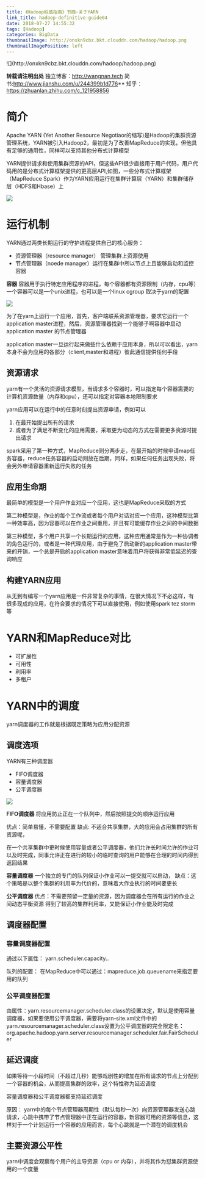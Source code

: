 ```yaml
---
title: 《Hadoop权威指南》书摘-关于YARN
link_title: hadoop-definitive-guide04
date: 2018-07-27 14:55:32
tags: [Hadoop]
categories: BigData
thumbnailImage: http://onxkn9cbz.bkt.clouddn.com/hadoop/hadoop.png
thumbnailImagePosition: left
---
```

<span/>
<!-- more -->
![](http://onxkn9cbz.bkt.clouddn.com/hadoop/hadoop.png)
<!-- toc -->

**转载请注明出处**
独立博客：http://wangnan.tech 
简书:http://www.jianshu.com/u/244399b1d776**
知乎：https://zhuanlan.zhihu.com/c_121958856

# 简介
Apache YARN (Yet Another Resource Negotiaor的缩写)是Hadoop的集群资源管理系统，YARN被引入Hadoop2，最初是为了改善MapReduce的实现，但他具有足够的通用性，同样可以支持其他分布式计算模型

YARN提供请求和使用集群资源的API，但这些API很少直接用于用户代码，用户代码用的是分布式计算框架提供的更高层API,如图，一些分布式计算框架（MapReduce Spark）作为YARN应用运行在集群计算层（YARN）和集群储存层（HDFS和Hbase）上

![](http://onxkn9cbz.bkt.clouddn.com/hadoop04/01.png)

# 运行机制
YARN通过两类长期运行的守护进程提供自己的核心服务：
- 资源管理器（resource manager） 管理集群上资源使用
- 节点管理器（noede manager）运行在集群中所以节点上且能够启动和监控容器

**容器**
容器用于执行特定应用程序的进程，每个容器都有资源限制（内存，cpu等）一个容器可以是一个unix进程，也可以是一个linux cgroup 取决于yarn的配置

![](http://onxkn9cbz.bkt.clouddn.com/hadoop04/02.png)

为了在yarn上运行一个应用，首先，客户端联系资源管理器，要求它运行一个application master进程，然后，资源管理器找到一个能够子啊容器中启动application master 的节点管理器

application master一旦运行起来做些什么依赖于应用本身，所以可以看出，yarn本身不会为应用的各部分（client,master和进程）彼此通信提供任何手段

## 资源请求
yarn有一个灵活的资源请求模型，当请求多个容器时，可以指定每个容器需要的计算机资源数量（内存和cpu），还可以指定对容器本地限制要求

yarn应用可以在运行中的任意时刻提出资源申请，例如可以
1. 在最开始提出所有的请求
2. 或者为了满足不断变化的应用需要，采取更为动态的方式在需要更多资源时提出请求

spark采用了第一种方式，MapReduce则分两步走，在最开始的时候申请map任务容器，reduce任务容器的启动则放在后期，同样，如果任何任务出现失败，将会另外申请容器重新运行失败的任务

## 应用生命期
最简单的模型是一个用户作业对应一个应用，这也是MapReduce采取的方式

第二种模型是，作业的每个工作流或者每个用户对话对应一个应用，这种模型比第一种效率高，因为容器可以在作业之间重用，并且有可能缓存作业之间的中间数据

第三种模型，多个用户共享一个长期运行的应用，这种应用通常是作为一种协调者的角色运行的，或者是一种代理应用，由于避免了启动新的application master带来的开销，一个总是开启的application master意味着用户将获得非常低延迟的查询响应

## 构建YARN应用
从无到有编写一个yarn应用是一件非常复杂的事情，在很大情况下不必这样，有很多现成的应用，在符合要求的情况下可以直接使用，例如使用spark tez storm等

# YARN和MapReduce对比
- 可扩展性
- 可用性
- 利用率
- 多租户

# YARN中的调度
yarn调度器的工作就是根据既定策略为应用分配资源

## 调度选项
YARN有三种调度器
- FIFO调度器
- 容量调度器
- 公平调度器

![](http://onxkn9cbz.bkt.clouddn.com/hadoop04/03.png)


**FIFO调度器**
将应用防止正在一个队列中，然后按照提交的顺序运行应用

优点：简单易懂，不需要配置
缺点: 不适合共享集群，大的应用会占用集群的所有资源呢，

在一个共享集群中更时候使用容量或者公平调度器，他们允许长时间允许的作业可以及时完成，同事允许正在进行的较小的临时查询的用户能够在合理的时间内得到返回结果

**容量调度器**
一个独立的专门的队列保证小作业可以一提交就可以启动，
缺点：这个策略是以整个集群的利用率为代价的，意味着大作业执行的时间要更长

**公平调度器**
优点：不需要预留一定量的资源，因为调度器会在所有运行的作业之间动态平衡资源
得到了较高的集群利用率，又能保证小作业能及时完成

## 调度器配置
### 容量调度器配置

通过以下属性：
yarn.scheduler.capacity.<queue-path>.<sub-property>


队列的配置：
在MapReduce中可以通过：mapreduce.job.queuename来指定要用的队列

### 公平调度器配置

由属性：yarn.resourcemanager.scheduler.class的设置决定，默认是使用容量调度器，如果要使用公平调度器，需要将yarn-site.xml文件中的yarn.resourcemanager.scheduler.class设置为公平调度器的完全限定名：org.apache.hadoop.yarn.server.resourcemanager.scheduler.fair.FairScheduler

## 延迟调度
如果等待一小段时间（不超过几秒）能够戏剧性的增加在所有请求的节点上分配到一个容器的机会，从而提高集群的效率，这个特性称为延迟调度

容量调度器和公平调度器都支持延迟调度

原因：
yarn中的每个节点管理器周期性（默认每秒一次）向资源管理器发送心跳请求，心跳中携带了节点管理器中正在运行的容器，新容器可用的资源等信息，这样对于一个计划运行一个容器的应用而言，每个心跳就是一个潜在的调度机会

## 主要资源公平性
yarn中调度会观察每个用户的主导资源（cpu or 内存），并将其作为怼集群资源使用的一个度量

